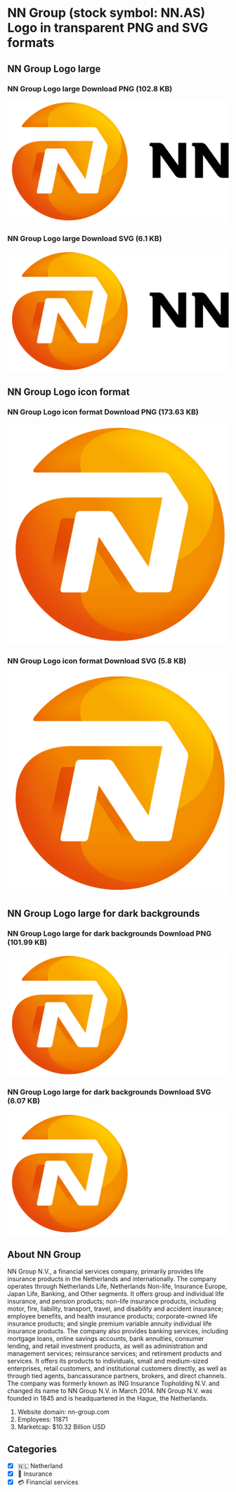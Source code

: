 # NN Group (stock symbol: NN.AS) Logo in transparent PNG and SVG formats

## NN Group Logo large

### NN Group Logo large Download PNG (102.8 KB)

![NN Group Logo large Download PNG (102.8 KB)](/img/orig/NN.AS_BIG-73c1d014.png)

### NN Group Logo large Download SVG (6.1 KB)

![NN Group Logo large Download SVG (6.1 KB)](/img/orig/NN.AS_BIG-2c073ff2.svg)

## NN Group Logo icon format

### NN Group Logo icon format Download PNG (173.63 KB)

![NN Group Logo icon format Download PNG (173.63 KB)](/img/orig/NN.AS-78eae60b.png)

### NN Group Logo icon format Download SVG (5.8 KB)

![NN Group Logo icon format Download SVG (5.8 KB)](/img/orig/NN.AS-eb343b55.svg)

## NN Group Logo large for dark backgrounds

### NN Group Logo large for dark backgrounds Download PNG (101.99 KB)

![NN Group Logo large for dark backgrounds Download PNG (101.99 KB)](/img/orig/NN.AS_BIG.D-87852e60.png)

### NN Group Logo large for dark backgrounds Download SVG (6.07 KB)

![NN Group Logo large for dark backgrounds Download SVG (6.07 KB)](/img/orig/NN.AS_BIG.D-1bbdfa28.svg)

## About NN Group

NN Group N.V., a financial services company, primarily provides life insurance products in the Netherlands and internationally. The company operates through Netherlands Life, Netherlands Non-life, Insurance Europe, Japan Life, Banking, and Other segments. It offers group and individual life insurance, and pension products; non-life insurance products, including motor, fire, liability, transport, travel, and disability and accident insurance; employee benefits, and health insurance products; corporate-owned life insurance products; and single premium variable annuity individual life insurance products. The company also provides banking services, including mortgage loans, online savings accounts, bank annuities, consumer lending, and retail investment products, as well as administration and management services; reinsurance services; and retirement products and services. It offers its products to individuals, small and medium-sized enterprises, retail customers, and institutional customers directly, as well as through tied agents, bancassurance partners, brokers, and direct channels. The company was formerly known as ING Insurance Topholding N.V. and changed its name to NN Group N.V. in March 2014. NN Group N.V. was founded in 1845 and is headquartered in the Hague, the Netherlands.

1. Website domain: nn-group.com
2. Employees: 11871
3. Marketcap: $10.32 Billion USD


## Categories
- [x] 🇳🇱 Netherland
- [x] 🏦 Insurance
- [x] 💳 Financial services
